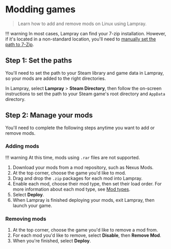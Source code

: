 # Modding games

> Learn how to add and remove mods on Linux using Lampray.

!!! warning 
    In most cases, Lampray can find your 7-zip installation. However, if it's located in a non-standard location, you'll need to [manually set the path to 7-Zip](./configuration.md#setting-the-path-to-7-zip).

## Step 1: Set the paths

You'll need to set the path to your Steam library and game data in Lampray, so your mods are added to the right directories.

In Lampray, select **Lampray** > **Steam Directory**, then follow the on-screen instructions to set the path to your Steam game's root directory and `AppData` directory.

## Step 2: Manage your mods

You'll need to complete the following steps anytime you want to add or remove mods.

### Adding mods

!!! warning
    At this time, mods using `.rar` files are not supported.

1. Download your mods from a mod repository, such as Nexus Mods.
2. At the top corner, choose the game you'd like to mod.
3. Drag and drop the `.zip` packages for each mod into Lampray.
4. Enable each mod, choose their mod type, then set their load order. For more information about each mod type, see [Mod types](./mod-types/index.md). 
5. Select **Deploy**.
6. When Lampray is finished deploying your mods, exit Lampray, then launch your game.

### Removing mods

1. At the top corner, choose the game you'd like to remove a mod from.
2. For each mod you'd like to remove, select **Disable**, then **Remove Mod**.
3. When you're finished, select **Deploy**.

